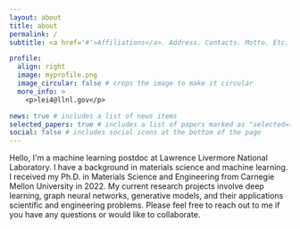 ```yaml
---
layout: about
title: about
permalink: /
subtitle: <a href='#'>Affiliations</a>. Address. Contacts. Motto. Etc.

profile:
  align: right
  image: myprofile.png
  image_circular: false # crops the image to make it circular
  more_info: >
    <p>lei4@llnl.gov</p>

news: true # includes a list of news items
selected_papers: true # includes a list of papers marked as "selected={true}"
social: false # includes social icons at the bottom of the page
---
```


Hello, I'm a machine learning postdoc at Lawrence Livermore National Laboratory. I have a background in materials science and machine learning. 
I received my Ph.D. in Materials Science and Engineering from Carnegie Mellon University in 2022. 
My current research projects involve deep learning, graph neural networks, generative models, and their applications scientific and engineering problems.
Please feel free to reach out to me if you have any questions or would like to collaborate.